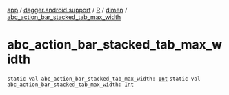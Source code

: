 [app](../../../index.md) / [dagger.android.support](../../index.md) / [R](../index.md) / [dimen](index.md) / [abc_action_bar_stacked_tab_max_width](./abc_action_bar_stacked_tab_max_width.md)

# abc_action_bar_stacked_tab_max_width

`static val abc_action_bar_stacked_tab_max_width: `[`Int`](https://kotlinlang.org/api/latest/jvm/stdlib/kotlin/-int/index.html)
`static val abc_action_bar_stacked_tab_max_width: `[`Int`](https://kotlinlang.org/api/latest/jvm/stdlib/kotlin/-int/index.html)